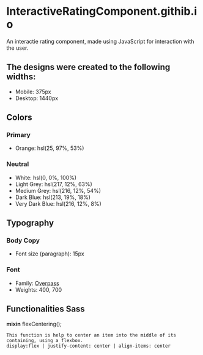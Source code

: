 # InteractiveRatingComponent.githib.io
An interactie rating component, made using JavaScript for interaction with the user. 



## The designs were created to the following widths:

- Mobile: 375px
- Desktop: 1440px

## Colors

### Primary

- Orange: hsl(25, 97%, 53%)

### Neutral

- White: hsl(0, 0%, 100%)
- Light Grey: hsl(217, 12%, 63%)
- Medium Grey: hsl(216, 12%, 54%)
- Dark Blue: hsl(213, 19%, 18%)
- Very Dark Blue: hsl(216, 12%, 8%)



## Typography

### Body Copy

- Font size (paragraph): 15px

### Font

- Family: [Overpass](https://fonts.google.com/specimen/Overpass)
- Weights: 400, 700

## Functionalities Sass

**mixin**
flexCentering();

    This function is help to center an item into the middle of its containing, using a flexbox.
    display:flex | justify-content: center | align-items: center

